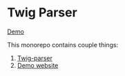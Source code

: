 # Twig Parser

[Demo](https://kaermorchen.github.io/twig-parser/)

This monorepo contains couple things:

1. [Twig-parser](packages/twig-parser/)
1. [Demo website](website)
